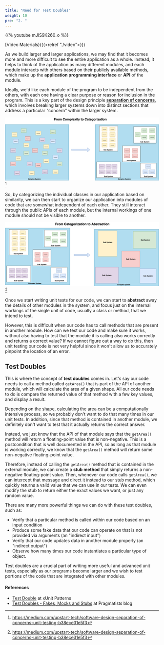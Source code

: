 ```yaml
---
title: "Need for Test Doubles"
weight: 10
pre: "2. "
---
```


{{% youtube mJIS9K260_o %}}

[Video Materials}({{<relref "./video">}})

As we build larger and larger applications, we may find that it becomes more and more difficult to see the entire application as a whole. Instead, it helps to think of the application as many different modules, and each module interacts with others based on their publicly available methods, which make up the **application programming interface** or **API** of the module. 

Ideally, we'd like each module of the program to be independent from the others, with each one having a clear purpose or reason for inclusion in the program. This is a key part of the design principle [**separation of concerns**](https://en.wikipedia.org/wiki/Separation_of_concerns), which involves breaking larger systems down into distinct sections that address a particular "concern" within the larger system.

![Complexity to Categorization](/images/13/complex1.png)[^1]

[^1]: https://medium.com/upstart-tech/software-design-separation-of-concerns-unit-testing-b38ece31e5f3

So, by categorizing the individual classes in our application based on similarity, we can then start to organize our application into modules of code that are somewhat independent of each other. They still interact through the public APIs of each module, but the internal workings of one module should not be visible to another. 

![Categorization to Abstraction](/images/13/complex2.png)[^1]

Once we start writing unit tests for our code, we can start to **abstract** away the details of other modules in the system, and focus just on the internal workings of the single unit of code, usually a class or method, that we intend to test. 

However, this is difficult when our code has to call methods that are present in another module. How can we test our code and make sure it works, without also having to test that the module it is calling also works correctly and returns a correct value? If we cannot figure out a way to do this, then unit testing our code is not very helpful since it won't allow us to accurately pinpoint the location of an error.

## Test Doubles

This is where the concept of **test doubles** comes in. Let's say our code needs to call a method called `getArea()` that is part of the API of another module, which will calculate the area of a given shape. All our code needs to do is compare the returned value of that method with a few key values, and display a result.  

Depending on the shape, calculating the area can be a computationally intensive process, so we probably don't want to do that many times in our unit tests. In addition, since that method is contained in another module, we definitely don't want to test that it actually returns the correct answer. 

Instead, we just know that the API of that module says that the `getArea()` method will return a floating-point value that is non-negative. This is a postcondition that is well documented in the API, so as long as that module is working correctly, we know that the `getArea()` method will return some non-negative floating-point value. 

Therefore, instead of calling the `getArea()` method that is contained in the external module, we can create a **stub method** that simply returns a non-negative floating-point value. Then, whenever our code calls `getArea()`, we can intercept that message and direct it instead to our stub method, which quickly returns a valid value that we can use in our tests. We can even modify the stub to return either the exact values we want, or just any random value. 

There are many more powerful things we can do with these test doubles, such as:

* Verify that a particular method is called within our code based on an input condition
* Produce some fake data that our code can operate on that is not provided via arguments (an "indirect input")
* Verify that our code updates data in another module properly (an "indirect output")
* Observe how many times our code instantiates a particular type of object.

Test doubles are a crucial part of writing more useful and advanced unit tests, especially as our programs become larger and we wish to test portions of the code that are integrated with other modules. 

#### References

* [Test Double](http://xunitpatterns.com/Test%20Double.html) at xUnit Patterns
* [Test Doubles - Fakes, Mocks and Stubs](https://blog.pragmatists.com/test-doubles-fakes-mocks-and-stubs-1a7491dfa3da) at Pragmatists blog
